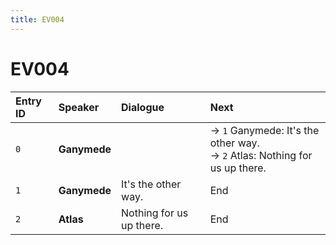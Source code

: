 ```yaml
---
title: EV004
---
```


# EV004


| Entry ID | Speaker | Dialogue | Next |
| :------- | :------ | :------- | :------------ |
| `0` | **Ganymede** |  | → `1` Ganymede: It's the other way\.<br>→ `2` Atlas: Nothing for us up there\. |
| `1` | **Ganymede** | It's the other way\. | End |
| `2` | **Atlas** | Nothing for us up there\. | End |
